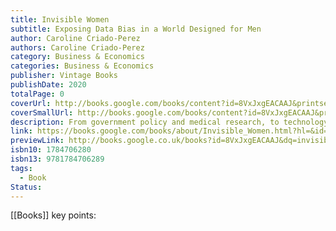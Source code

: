 ```yaml
---
title: Invisible Women
subtitle: Exposing Data Bias in a World Designed for Men
author: Caroline Criado-Perez
authors: Caroline Criado-Perez
category: Business & Economics
categories: Business & Economics
publisher: Vintage Books
publishDate: 2020
totalPage: 0
coverUrl: http://books.google.com/books/content?id=8VxJxgEACAAJ&printsec=frontcover&img=1&zoom=1&source=gbs_api
coverSmallUrl: http://books.google.com/books/content?id=8VxJxgEACAAJ&printsec=frontcover&img=1&zoom=5&source=gbs_api
description: From government policy and medical research, to technology, workplaces, and the media, Invisible women reveals how in a world built for and by men, we are systematically ignoring half of the population, often with disastrous consequences. Caroline Criado Perez brings together for the first time an impressive range of case studies, stories and new research from across the world that illustrate the hidden ways in which women are forgotten, and the profound impact this has on us all.
link: https://books.google.com/books/about/Invisible_Women.html?hl=&id=8VxJxgEACAAJ
previewLink: http://books.google.co.uk/books?id=8VxJxgEACAAJ&dq=invisible+women&hl=&as_pt=BOOKS&cd=1&source=gbs_api
isbn10: 1784706280
isbn13: 9781784706289
tags:
  - Book
Status:
---
```

[[Books]]
key points: